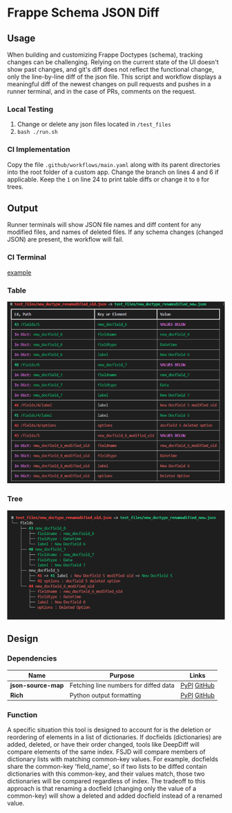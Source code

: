 # Frappe Schema JSON Diff 

## Usage
When building and customizing Frappe Doctypes (schema), tracking changes can be challenging. Relying on the current state of the UI doesn't show past changes, and git's diff does not reflect the functional change, only the line-by-line diff of the json file. This script and workflow displays a meaningful diff of the newest changes on pull requests and pushes in a runner terminal, and in the case of PRs, comments on the request.

### Local Testing
1. Change or delete any json files located in `/test_files`
2. `bash ./run.sh`

### CI Implementation
Copy the file `.github/workflows/main.yaml` along with its parent directories into the root folder of a custom app. Change the branch on lines 4 and 6 if applicable. Keep the `1` on line 24 to print table diffs or change it to `0` for trees.

## Output
Runner terminals will show JSON file names and diff content for any modified files, and names of deleted files. If any schema changes (changed JSON) are present, the workflow will fail.  
### CI Terminal
[example](https://github.com/robproject/fsjd/runs/8027932932?check_suite_focus=true#step:8:5)  
### Table
![asdf](assets/11.png)
### Tree
![](assets/0.png)
## Design
### Dependencies
| Name                | Purpose                               | Links                                                                                                            |
| ------------------- | ------------------------------------- | ---------------------------------------------------------------------------------------------------------------- |
| **json-source-map** | Fetching line numbers for diffed data | [PyPI](https://pypi.org/project/json-source-map/) [GitHub](https://github.com/open-alchemy/json-source-map/wiki) |
| **Rich**            | Python output formatting              | [PyPI](https://pypi.org/project/rich/)             [GitHub](https://github.com/Textualize/rich)                  |
### Function
A specific situation this tool is designed to account for is the deletion or reordering of elements in a list of dictionaries. If docfields (dictionaries) are added, deleted, or have their order changed, tools like DeepDiff will compare elements of the same index. FSJD will compare members of dictionary lists with matching common-key values. For example, docfields share the common-key 'field_name', so if two lists to be diffed contain dictionaries with this common-key, and their values match, those two dictionaries will be compared regardless of index. The tradeoff to this approach is that renaming a docfield (changing only the value of a common-key) will show a deleted and added docfield instead of a renamed value.
